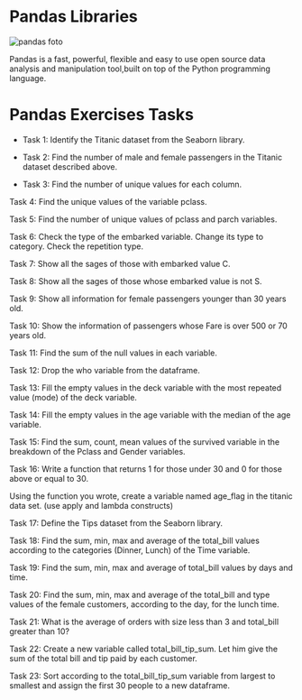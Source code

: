 # Pandas Libraries

![pandas foto](https://user-images.githubusercontent.com/126112467/231849407-d305d1d9-a9e0-408d-958d-238b8ce4f8ba.png)

 
Pandas is a fast, powerful, flexible and easy to use open source data analysis and manipulation tool,built on top of the Python programming language.


# Pandas Exercises Tasks
- Task 1: Identify the Titanic dataset from the Seaborn library.

- Task 2: Find the number of male and female passengers in the Titanic dataset described above.

- Task 3: Find the number of unique values for each column.

Task 4: Find the unique values of the variable pclass.

Task 5: Find the number of unique values of pclass and parch variables.

Task 6: Check the type of the embarked variable. Change its type to category. Check the repetition type.

Task 7: Show all the sages of those with embarked value C.

Task 8: Show all the sages of those whose embarked value is not S.

Task 9: Show all information for female passengers younger than 30 years old.

Task 10: Show the information of passengers whose Fare is over 500 or 70 years old.

Task 11: Find the sum of the null values in each variable.

Task 12: Drop the who variable from the dataframe.

Task 13: Fill the empty values in the deck variable with the most repeated value (mode) of the deck variable.

Task 14: Fill the empty values in the age variable with the median of the age variable.

Task 15: Find the sum, count, mean values of the survived variable in the breakdown of the Pclass and Gender variables.

Task 16: Write a function that returns 1 for those under 30 and 0 for those above or equal to 30.

Using the function you wrote, create a variable named age_flag in the titanic data set. (use apply and lambda constructs)

Task 17: Define the Tips dataset from the Seaborn library.

Task 18: Find the sum, min, max and average of the total_bill values according to the categories (Dinner, Lunch) of the Time variable.

Task 19: Find the sum, min, max and average of total_bill values by days and time.

Task 20: Find the sum, min, max and average of the total_bill and type values of the female customers, according to the day, for the lunch time.

Task 21: What is the average of orders with size less than 3 and total_bill greater than 10?

Task 22: Create a new variable called total_bill_tip_sum. Let him give the sum of the total bill and tip paid by each customer.

Task 23: Sort according to the total_bill_tip_sum variable from largest to smallest and assign the first 30 people to a new dataframe.
